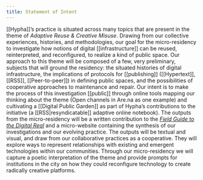 ```yaml
---
title: Statement of Intent
---
```


[[Hypha]]’s practice is situated across many topics that are present in the theme of _Adaptive Reuse & Creative Misuse_. Drawing from our collective experiences, histories, and methodologies, our goal for the micro-residency to investigate how notions of digital [[infrastructure]] can be reused, reinterpreted, and reconfigured, to realize a kind of public space. Our approach to this theme will be composed of a few, very preliminary, subjects that will ground the residency: the situated histories of digital infrastructure, the implications of protocols for [[publishing]] ([[Hypertext]], [[RSS]], [[Peer-to-peer]]) in defining public spaces, and the possibilities of cooperative approaches to maintenance and repair. Our intent is to make the process of this investigation [[public]] through online tools mapping our thinking about the theme (Open channels in Are.na as one example) and cultivating a [[Digital Public Garden]] as part of Hypha’s contributions to the initiative (a [[RSS|resyndicatable]] adaptive online notebook). The outputs from the micro-residency will be a written contribution to the [_Field Guide to the Digital Real_](https://www.are.na/from-later/field-guide-to-the-digital-real) and a micro-website containing the synthesis of our investigations and our evolving practice. The outputs will be textual and visual, and draw from our collaborative practices as a cooperative. They will explore ways to represent relationships with existing and emergent technologies within our communities. Through our micro-residency we will capture a poetic interpretation of the theme and provide prompts for institutions in the city on how they could reconfigure technology to create radically creative platforms.